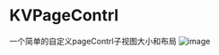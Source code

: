 # KVPageContrl
一个简单的自定义pageContrl子视图大小和布局
![image](http://github.com/SumiaFish/KVPageContrl/raw/master/pageControl/pagecontrl1597483460413.jpg)




